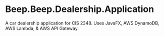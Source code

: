 # Beep.Beep.Dealership.Application
A car dealership application for CIS 2348.
Uses JavaFX, AWS DynamoDB, AWS Lambda, & AWS API Gateway.
